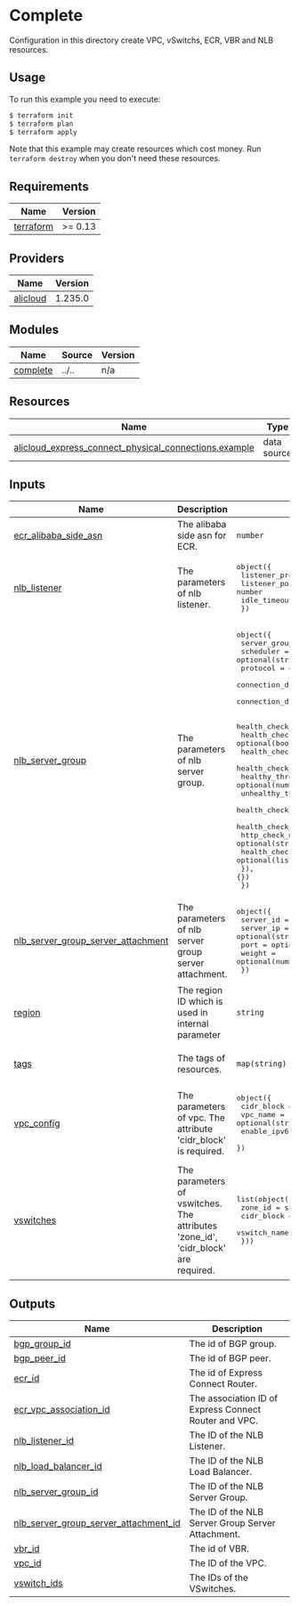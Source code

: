 
# Complete

Configuration in this directory create VPC, vSwitchs, ECR, VBR and NLB resources.

## Usage

To run this example you need to execute:

```bash
$ terraform init
$ terraform plan
$ terraform apply
```

Note that this example may create resources which cost money. Run `terraform destroy` when you don't need these resources.

<!-- BEGIN_TF_DOCS -->
## Requirements

| Name | Version |
|------|---------|
| <a name="requirement_terraform"></a> [terraform](#requirement\_terraform) | >= 0.13 |

## Providers

| Name | Version |
|------|---------|
| <a name="provider_alicloud"></a> [alicloud](#provider\_alicloud) | 1.235.0 |

## Modules

| Name | Source | Version |
|------|--------|---------|
| <a name="module_complete"></a> [complete](#module\_complete) | ../.. | n/a |

## Resources

| Name | Type |
|------|------|
| [alicloud_express_connect_physical_connections.example](https://registry.terraform.io/providers/hashicorp/alicloud/latest/docs/data-sources/express_connect_physical_connections) | data source |

## Inputs

| Name | Description | Type | Default | Required |
|------|-------------|------|---------|:--------:|
| <a name="input_ecr_alibaba_side_asn"></a> [ecr\_alibaba\_side\_asn](#input\_ecr\_alibaba\_side\_asn) | The alibaba side asn for ECR. | `number` | `65533` | no |
| <a name="input_nlb_listener"></a> [nlb\_listener](#input\_nlb\_listener) | The parameters of nlb listener. | <pre>object({<br>    listener_protocol = string<br>    listener_port     = number<br>    idle_timeout      = optional(number, null)<br>  })</pre> | <pre>{<br>  "idle_timeout": 900,<br>  "listener_port": 80,<br>  "listener_protocol": "TCP"<br>}</pre> | no |
| <a name="input_nlb_server_group"></a> [nlb\_server\_group](#input\_nlb\_server\_group) | The parameters of nlb server group. | <pre>object({<br>    server_group_name        = string<br>    scheduler                = optional(string, "Wrr")<br>    protocol                 = optional(string, "TCP")<br>    connection_drain_enabled = optional(bool, true)<br>    connection_drain_timeout = optional(number, 60)<br><br>    health_check_config = optional(object({<br>      health_check_enabled         = optional(bool, true)<br>      health_check_type            = optional(string, "TCP")<br>      health_check_connect_port    = optional(number, 0)<br>      healthy_threshold            = optional(number, 2)<br>      unhealthy_threshold          = optional(number, 2)<br>      health_check_connect_timeout = optional(number, 5)<br>      health_check_interval        = optional(number, 10)<br>      http_check_method            = optional(string, "GET")<br>      health_check_http_code       = optional(list(string), ["http_2xx", "http_3xx", "http_4xx"])<br>    }), {})<br>  })</pre> | <pre>{<br>  "server_group_name": "idc"<br>}</pre> | no |
| <a name="input_nlb_server_group_server_attachment"></a> [nlb\_server\_group\_server\_attachment](#input\_nlb\_server\_group\_server\_attachment) | The parameters of nlb server group server attachment. | <pre>object({<br>    server_id = string<br>    server_ip = optional(string, null)<br>    port      = optional(number, null)<br>    weight    = optional(number, null)<br>  })</pre> | <pre>{<br>  "port": 80,<br>  "server_id": "172.16.1.5",<br>  "server_ip": "172.16.1.5",<br>  "weight": 100<br>}</pre> | no |
| <a name="input_region"></a> [region](#input\_region) | The region ID which is used in internal parameter | `string` | `"cn-hangzhou"` | no |
| <a name="input_tags"></a> [tags](#input\_tags) | The tags of resources. | `map(string)` | <pre>{<br>  "Created": "Terraform"<br>}</pre> | no |
| <a name="input_vpc_config"></a> [vpc\_config](#input\_vpc\_config) | The parameters of vpc. The attribute 'cidr\_block' is required. | <pre>object({<br>    cidr_block  = string<br>    vpc_name    = optional(string, null)<br>    enable_ipv6 = optional(bool, null)<br>  })</pre> | <pre>{<br>  "cidr_block": "10.0.0.0/16"<br>}</pre> | no |
| <a name="input_vswitches"></a> [vswitches](#input\_vswitches) | The parameters of vswitches. The attributes 'zone\_id', 'cidr\_block' are required. | <pre>list(object({<br>    zone_id      = string<br>    cidr_block   = string<br>    vswitch_name = optional(string, null)<br>  }))</pre> | <pre>[<br>  {<br>    "cidr_block": "10.0.1.0/24",<br>    "zone_id": "cn-hangzhou-i"<br>  },<br>  {<br>    "cidr_block": "10.0.2.0/24",<br>    "zone_id": "cn-hangzhou-j"<br>  }<br>]</pre> | no |

## Outputs

| Name | Description |
|------|-------------|
| <a name="output_bgp_group_id"></a> [bgp\_group\_id](#output\_bgp\_group\_id) | The id of BGP group. |
| <a name="output_bgp_peer_id"></a> [bgp\_peer\_id](#output\_bgp\_peer\_id) | The id of BGP peer. |
| <a name="output_ecr_id"></a> [ecr\_id](#output\_ecr\_id) | The id of Express Connect Router. |
| <a name="output_ecr_vpc_association_id"></a> [ecr\_vpc\_association\_id](#output\_ecr\_vpc\_association\_id) | The association ID of Express Connect Router and VPC. |
| <a name="output_nlb_listener_id"></a> [nlb\_listener\_id](#output\_nlb\_listener\_id) | The ID of the NLB Listener. |
| <a name="output_nlb_load_balancer_id"></a> [nlb\_load\_balancer\_id](#output\_nlb\_load\_balancer\_id) | The ID of the NLB Load Balancer. |
| <a name="output_nlb_server_group_id"></a> [nlb\_server\_group\_id](#output\_nlb\_server\_group\_id) | The ID of the NLB Server Group. |
| <a name="output_nlb_server_group_server_attachment_id"></a> [nlb\_server\_group\_server\_attachment\_id](#output\_nlb\_server\_group\_server\_attachment\_id) | The ID of the NLB Server Group Server Attachment. |
| <a name="output_vbr_id"></a> [vbr\_id](#output\_vbr\_id) | The id of VBR. |
| <a name="output_vpc_id"></a> [vpc\_id](#output\_vpc\_id) | The ID of the VPC. |
| <a name="output_vswitch_ids"></a> [vswitch\_ids](#output\_vswitch\_ids) | The IDs of the VSwitches. |
<!-- END_TF_DOCS -->